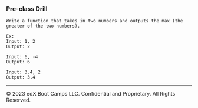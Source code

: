 ### Pre-class Drill

```
Write a function that takes in two numbers and outputs the max (the greater of the two numbers).

Ex: 
Input: 1, 2
Output: 2

Input: 6, -4
Output: 6

Input: 3.4, 2
Output: 3.4

``` 


---
© 2023 edX Boot Camps LLC. Confidential and Proprietary. All Rights Reserved.
